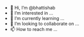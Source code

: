 - 👋 Hi, I’m @bhattishab
- 👀 I’m interested in ...
- 🌱 I’m currently learning ...
- 💞️ I’m looking to collaborate on ...
- 📫 How to reach me ...

<!---
bhattishab/bhattishab is a ✨ special ✨ repository because its `README.md` (this file) appears on your GitHub profile.
You can click the Preview link to take a look at your changes.
--->
